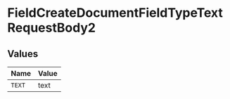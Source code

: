 # FieldCreateDocumentFieldTypeTextRequestBody2


## Values

| Name   | Value  |
| ------ | ------ |
| `TEXT` | text   |